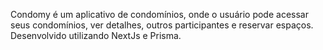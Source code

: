 Condomy é um aplicativo de condomínios, onde o usuário pode acessar seus condomínios, ver detalhes, outros participantes e reservar espaços. Desenvolvido utilizando NextJs e Prisma. 
